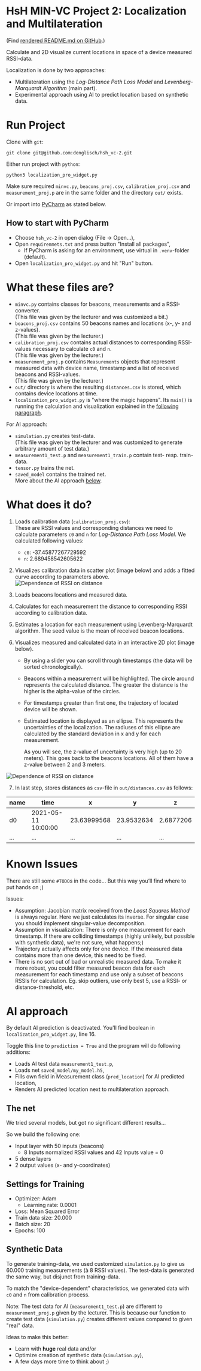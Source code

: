 # HsH MIN-VC Project 2: Localization and Multilateration
(Find [rendered README.md on GitHub](https://github.com/denglisch/hsh_vc-2).)

Calculate and 2D visualize current locations in space of a device measured RSSI-data.

Localization is done by two approaches:
- Multilateration using the _Log-Distance Path Loss Model_ and _Levenberg-Marquardt Algorithm_ (main part).
- Experimental approach using AI to predict location based on synthetic data.


# Run Project
Clone with `git`:
```
git clone git@github.com:denglisch/hsh_vc-2.git
```

Either run project with `python`:
```
python3 localization_pro_widget.py 
```
Make sure required `minvc.py`, `beacons_proj.csv`, `calibration_proj.csv` and `measurement_proj.p` are in the same folder and the directory `out/` exists.

Or import into [PyCharm](https://www.jetbrains.com/de-de/pycharm/) as stated below.

## How to start with PyCharm
- Choose `hsh_vc-2` in open dialog (File -> Open...),
- Open `requirenmets.txt` and press button "Install all packages",
  - If PyCharm is asking for an environment, use virtual in `.venv`-folder (default).
- Open `localization_pro_widget.py` and hit "Run" button.

# What these files are?
- `minvc.py` contains classes for beacons, measurements and a RSSI-converter.  
	(This file was given by the lecturer and was customized a bit.)
- `beacons_proj.csv` contains 50 beacons names and locations (x-, y- and z-values).  
	(This file was given by the lecturer.)
- `calibration_proj.csv` contains actual distances to corresponding RSSI-values necessary to calculate `c0` and `n`.  
	(This file was given by the lecturer.)
- `measurement_proj.p` contains `Measurements` objects that represent measured data with device name, timestamp and a list of received beacons and RSSI-values.  
	(This file was given by the lecturer.)
- `out/` directory is where the resulting `distances.csv` is stored, which contains device locations at time.
- `localization_pro_widget.py` is "where the magic happens".
	Its `main()` is running the calculation and visualization explained in the [following paragraph](#what-does-it-do).

For AI approach:
- `simulation.py` creates test-data.  
	(This file was given by the lecturer and was customized to generate arbitrary amount of test data.)
- `measurement1_test.p` and `measurement1_train.p` contain test- resp. train-data.
- `tensor.py` trains the net.
- `saved_model` contains the trained net.  
	More about the AI approach [below](#ai-approach).


# What does it do?

1. Loads calibration data (`calibration_proj.csv`):  
	These are RSSI values and corresponding distances we need to calculate parameters `c0` and `n` for _Log-Distance Path Loss Model_.
	We calculated following values:
	- `c0`: -37.45877267729592
	- `n`: 2.689458542605622
2. Visualizes calibration data in scatter plot (image below) and adds a fitted curve according to parameters above.  
![Dependence of RSSI on distance](img/rssi_distance.png "Dependence of RSSI on distance")

3. Loads beacons locations and measured data.
4. Calculates for each measurement the distance to corresponding RSSI according to calibration data.
5. Estimates a location for each measurement using Levenberg-Marquardt algorithm. 
	The seed value is the mean of received beacon locations.
6. Visualizes measured and calculated data in an interactive 2D plot (image below).
	- By using a slider you can scroll through timestamps (the data will be sorted chronologically).
	- Beacons within a measurement will be highlighted. 
		The circle around represents the calculated distance.
		The greater the distance is the higher is the alpha-value of the circles.
	- For timestamps greater than first one, the trajectory of located device will be shown.
	- Estimated location is displayed as an ellipse. 
		This represents the uncertainties of the localization.
		The radiuses of this ellipse are calculated by the standard deviation in x and y for each measurement.
		
		As you will see, the z-value of uncertainty is very high (up to 20 meters).
		This goes back to the beacons locations. 
		All of them have a z-value between 2 and 3 meters.
		
		
![Dependence of RSSI on distance](img/vis.png "Dependence of RSSI on distance")

7. In last step, stores distances as `csv`-file in `out/distances.csv` as follows:

name|time|x|y|z
---|---|---|---|---
d0|2021-05-11 10:00:00|23.63999568|23.9532634|2.6877206
...|...|...|...|...
 


# Known Issues
There are still some `#TODO`s in the code... But this way you’ll find where to put hands on ;)

Issues: 
- Assumption: Jacobian matrix received from the _Least Squares Method_ is always regular.
	Here we just calculates its inverse. 
	For singular case you should implement singular-value decomposition.
- Assumption in visualization: There is only one measurement for each timestamp.
	If there are colliding timestamps (highly unlikely, but possible with synthetic data), we're not sure, what happens;)
- Trajectory actually affects only for one device.
	If the measured data contains more than one device, this need to be fixed.
- There is no sort out of bad or unrealistic measured data.
	To make it more robust, you could filter measured beacon data for each measurement for each timestamp and use only a subset of beacons RSSIs for calculation.
	Eg. skip outliers, use only best 5, use a RSSI- or distance-threshold, etc.

# AI approach

By default AI prediction is deactivated. 
You'll find boolean in `localization_pro_widget.py`, line 16.

Toggle this line to `prediction = True` and the program will do following additions:
- Loads AI test data `measurement1_test.p`,
- Loads net `saved_model/my_model.h5`,
- Fills own field in Measurement class (`pred_location`) for AI predicted location,
- Renders AI predicted location next to multilateration approach.


## The net
We tried several models, but got no significant different results...

So we build the following one: 
- Input layer with 50 inputs (beacons)
  - 8 Inputs normalized RSSI values and 42 Inputs value = 0 
- 5 dense layers
- 2 output values (x- and y-coordinates)


## Settings for Training 
- Optimizer: Adam
	- Learning rate: 0.0001
- Loss: Mean Squared Error
- Train data size: 20.000
- Batch size: 20
- Epochs: 100

## Synthetic Data
To generate training-data, we used customized `simulation.py` to give us 60.000 training measurements (à 8 RSSI values).
The test-data is generated the same way, but disjunct from training-data.

To match the "device-dependent" characteristics, we generated data with `c0` and `n` from calibration process.

Note: The test data for AI (`measurement1_test.p`) are different to `measurement_proj.p` given by the lecturer.
This is because our function to create test data (`simulation.py`) creates different values compared to given "real" data.

Ideas to make this better:
- Learn with **huge** real data and/or
- Optimize creation of synthetic data (`simulation.py`),
- A few days more time to think about ;)

